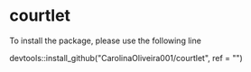 # courtlet

To install the package, please use the following line

devtools::install_github("CarolinaOliveira001/courtlet", ref = "")

